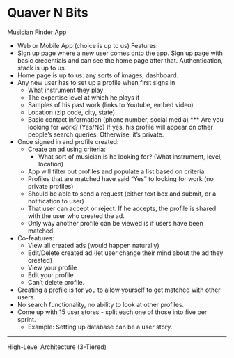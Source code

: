 # Quaver N Bits
Musician Finder App

- Web or Mobile App (choice is up to us)
Features:
- Sign up page where a new user comes onto the app. Sign up page with basic credentials and can see the home page after that. Authentication, stack is up to us.
- Home page is up to us: any sorts of images, dashboard.
- Any new user has to set up a profile when first signs in
     - What instrument they play
     - The expertise level at which he plays it
     - Samples of his past work (links to Youtube, embed video)
     - Location (zip code, city, state)
     - Basic contact information (phone number, social media)
     *** Are you looking for work? (Yes/No) If yes, his profile will appear on other people’s search queries. Otherwise, it’s private.
- Once signed in and profile created:
     - Create an ad using criteria:
          - What sort of musician is he looking for? (What instrument, level, location)
     - App will filter out profiles and populate a list based on criteria.
     - Profiles that are matched have said “Yes” to looking for work (no private profiles)
     - Should be able to send a request (either text box and submit, or a notification to user)
     - That user can accept or reject. If he accepts, the profile is shared with the user who created the ad.
     - Only way another profile can be viewed is if users have been matched.
- Co-features:
     - View all created ads (would happen naturally)
     - Edit/Delete created ad (let user change their mind about the ad they created)
     - View your profile
     - Edit your profile
     - Can’t delete profile.
- Creating a profile is for you to allow yourself to get matched with other users.
- No search functionality, no ability to look at other profiles.
- Come up with 15 user stores - split each one of those into five per sprint.
     - Example: Setting up database can be a user story.
    
__________________________________________________________________________________________________________________

High-Level Architecture (3-Tiered)

